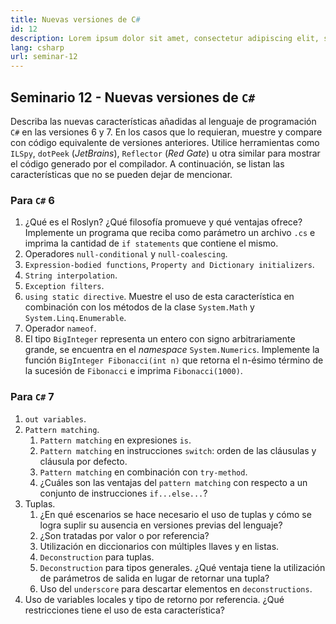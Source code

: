 ```yaml
---
title: Nuevas versiones de C#
id: 12
description: Lorem ipsum dolor sit amet, consectetur adipiscing elit, sed do eiusmod tempor incididunt ut labore et dolore magna aliqua. Turpis tincidunt id aliquet risus feugiat.
lang: csharp
url: seminar-12
---
```


## Seminario 12 - Nuevas versiones de `C#`

Describa las nuevas características añadidas al lenguaje de programación `C#` en las versiones
6 y 7. En los casos que lo requieran, muestre y compare con código equivalente de versiones
anteriores. Utilice herramientas como `ILSpy`, `dotPeek` (_JetBrains_), `Reflector` (_Red Gate_) u otra
similar para mostrar el código generado por el compilador. A continuación, se listan las
características que no se pueden dejar de mencionar.

### Para `C#` 6

1. ¿Qué es el Roslyn? ¿Qué filosofía promueve y qué ventajas ofrece? Implemente un programa que
   reciba como parámetro un archivo `.cs` e
   imprima la cantidad de `if statements` que contiene el mismo.
2. Operadores `null-conditional` y `null-coalescing`.
3. `Expression-bodied functions`, `Property and Dictionary initializers`.
4. `String interpolation`.
5. `Exception filters`.
6. `using static directive`. Muestre el uso de esta característica en combinación con
   los métodos de la clase `System.Math` y `System.Linq.Enumerable`.
7. Operador `nameof`.
8. El tipo `BigInteger` representa un entero con signo arbitrariamente grande, se
   encuentra en el _namespace_ `System.Numerics`. Implemente la función `BigInteger Fibonacci(int n)`
   que retorna el n-ésimo término de la sucesión de
   `Fibonacci` e imprima `Fibonacci(1000)`.

### Para `C#` 7

1. `out variables`.
2. `Pattern matching`.
   1. `Pattern matching` en expresiones `is`.
   2. `Pattern matching` en instrucciones `switch`: orden de las cláusulas y
      cláusula por defecto.
   3. `Pattern matching` en combinación con `try-method`.
   4. ¿Cuáles son las ventajas del `pattern matching` con respecto a un conjunto
      de instrucciones `if...else...`?
3. Tuplas.
   1. ¿En qué escenarios se hace necesario el uso de tuplas y cómo se logra
      suplir su ausencia en versiones previas del lenguaje?
   2. ¿Son tratadas por valor o por referencia?
   3. Utilización en diccionarios con múltiples llaves y en listas.
   4. `Deconstruction` para tuplas.
   5. `Deconstruction` para tipos generales. ¿Qué ventaja tiene la utilización de
      parámetros de salida en lugar de retornar una tupla?
   6. Uso del `underscore` para descartar elementos en `deconstructions`.
4. Uso de variables locales y tipo de retorno por referencia. ¿Qué restricciones
   tiene el uso de esta característica?
